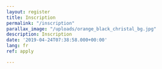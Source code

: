 ```yaml
---
layout: register
title: Inscription
permalink: "/inscription"
parallax_image: "/uploads/orange_black_christal_bg.jpg"
description: Inscription
date: '2019-04-24T07:38:58.000+00:00'
lang: fr
ref: apply

---
```

